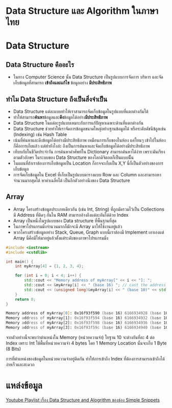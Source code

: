 # Data Structure และ Algorithm ในภาษาไทย


# Data Structure

## Data Structure คืออะไร
- ในทาง Computer Science นั้น Data Structure เป็นรูปแบบการจัดการ บริหาร และจัดเก็บข้อมูลที่สามารถ **เข้าถึงและแก้ไข** ข้อมูลอย่าง **มีประสิทธิภาพ**

## ทำไม Data Structure ถึงเป็นสิ่งจำเป็น
- Data Structure แต่ละแบบทำให้เราสามารถจัดเก็บข้อมูลในรูปแบบที่แตกต่างกันได้
- ทำให้สามารถ**ค้นหา**ข้อมูลและ**ดึง**ข้อมูลได้อย่าง**มีประสิทธิภาพ**
- Data Structure ในแต่ละรูปแบบเหมาะกับการแก้ปัญหาเฉพาะด้านที่แตกต่างกัน
- Data Structure ช่วยทำให้เราจัดการข้อมูลขนาดใหญ่อย่างฐานข้อมูลได้ หรือระดับดัชนีข้อูลเช่น (Indexing) เช่น Hash Table
- เน้นที่ค้นหาและดึงข้อมูลได้อย่างมีประสิทธิภาพ เหมือนการเก็บของในห้อง แค่โยนๆ เข้าไปในห้องก็คือการเก็บแล้ว แต่ทำยังไงล่ะ ถึงเป็นการต้นหาและจัดเก็บข้อมูลได้อย่างมีประสิทธิภาพ
- เทีบบกับในชีวิตประจำวัน การค้นหาคำศัพท์ใน Dictionary สามารถค้นหาได้ง่าย เพราะมันเรียงตามตัวอักษร ในระบบของ Data Structure ของโลกดิจิตอลก็เป็นแบบนีั้น
- ในแผนที่ถ้าเราต้องการเก็บข้อมูลเป็น Location ก็อาจจะเก็บเป็น X,Y นี่ก็เป็นตัวอย่างของการเก็บข้อมูล
- การจัดเก็บข้อมูลใน Excel ที่เก็บเป็นรูปแบบตารางแบบ Row และ Column และสามารถหาจำนวนมากสุดได้ หาค่าเฉลี่ยได้ เป็นอีกตัวอย่างนึงของ Data Structure

## Array 
- Array โครงสร้างข้อมูลประเภทเดียวกัน (เช่น Int, String) ที่ถูกมัดรวมไว้เป็น Collections มี Address ที่ติดๆ กันใน RAM สามารถอ้างถึงแต่ละอันได้ด้วย Index
- Array เป็นหนึ่งในรูปแบบของ Data structure ที่พื้นฐานที่สุด
- ในภาษาโปรแกรมมิ่งจำนวนมากก็มักจะมี Array มาให้ใช้งานอยู่แล้ว
- พวกโครงสร้างข้อมูลอย่าง Stack, Queue, Graph แบบนี้เราต้องมี Implement เอาเองแต่ Array นี่คือมีให้มาอยู่แล้วตั้งแต่ระดับของภาษาโปรแกรมมิ่ง



```cpp
#include <iostream>
#include <cstdlib>

int main() {
    int myArray[4] = {1, 2, 3, 4};

    for (int i = 0; i < 4; i++) {
        std::cout << "Memory address of myArray[" << i << "]: ";
        std::cout << &myArray[i] << " (base 16) "; // cast the address to unsigned long to print it as hexadecimal
        std::cout << (unsigned long)&myArray[i] << " (base 10)" << std::endl;
    }
    return 0;
}
```

```zsh
Memory address of myArray[0]: 0x16f93f590 (base 16) 6166934928 (base 10)
Memory address of myArray[1]: 0x16f93f594 (base 16) 6166934932 (base 10)
Memory address of myArray[2]: 0x16f93f598 (base 16) 6166934936 (base 10)
Memory address of myArray[3]: 0x16f93f59c (base 16) 6166934940 (base 10)
```

จากตัวอย่างนี้จะพบว่าตำแหน่งใน Memory (หน่วยความจำ) ใยฐาน 10 จะต่างกันที่ละ 4 ต่อ Index เพราะ Int ใช้พื้นที่หน่วยความจำ 4 bytes โดย 1 Memory Location นั้นจะเก็บ 1 Byte (8 Bits)

การที่ตำแหน่งของข้อมูลในหน่วยความจำอยู่ติดกัน ทำให้การเข้าถึง Index ที่ต้องการสามารถเข้าถึงได้ง่ายเร็วและสะดวก

# แหล่งข้อมูล
[Youtube Playlist เรื่อง Data Structure and Alogrithm ของช่อง Simple Snippets](https://www.youtube.com/playlist?list=PLIY8eNdw5tW_zX3OCzX7NJ8bL1p6pWfgG)
